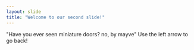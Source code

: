 ```yaml
---
layout: slide
title: "Welcome to our second slide!"
---
```

"Have you ever seen miniature doors? no, by mayve"
Use the left arrow to go back!
